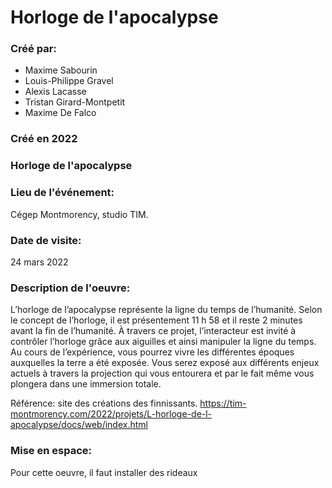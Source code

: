 # Horloge de l'apocalypse

### Créé par:
- Maxime Sabourin
- Louis-Philippe Gravel
- Alexis Lacasse
- Tristan Girard-Montpetit
- Maxime De Falco

### Créé en 2022

### Horloge de l'apocalypse

### Lieu de l'événement:
Cégep Montmorency, studio TIM.

### Date de visite:
24 mars 2022

### Description de l'oeuvre:
L’horloge de l’apocalypse représente la ligne du temps de l’humanité. Selon le concept de l’horloge, il est présentement 11 h 58 et il reste 2 minutes avant la fin de l’humanité. À travers ce projet, l’interacteur est invité à contrôler l’horloge grâce aux aiguilles et ainsi manipuler la ligne du temps. Au cours de l’expérience, vous pourrez vivre les différentes époques auxquelles la terre a été exposée. Vous serez exposé aux différents enjeux actuels à travers la projection qui vous entourera et par le fait même vous plongera dans une immersion totale.

Référence: site des créations des finnissants. https://tim-montmorency.com/2022/projets/L-horloge-de-l-apocalypse/docs/web/index.html

### Mise en espace: 
Pour cette oeuvre, il faut installer des rideaux

